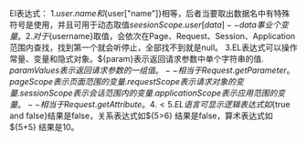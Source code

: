 
El表达式：
1.${user.name}和${user["name"]}相等，后者当要取出数据名中有特殊符号是使用，并且可用于动态取值${seesionScope.user[data]}--data事业个变量。
2.对于${username}取值，会依次在Page、Request、Session、Application范围内查找，找到第一个就会听停止，全部找不到就是null。
3.EL表达式可以操作常量、变量和隐式对象。${param}表示返回请求参数中单个字符串的值. ${paramValues}表示返回请求参数的一组值。--相当于Request.getParameter。
pageScope表示页面范围的变量.requestScope表示请求对象的变量.sessionScope表示会话范围内的变量.applicationScope表示应用范围的变量。--相当于Request.getAttribute。
4.<%@ page isELIgnored="true"%> 表示是否禁用EL语言,TRUE表示禁止.FALSE表示不禁止。
5.EL语言可显示 逻辑表达式如${true and false}结果是false，关系表达式如${5>6} 结果是false，算术表达式如 ${5+5} 结果是10。

